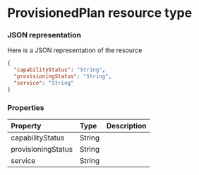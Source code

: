 # ProvisionedPlan resource type



### JSON representation

Here is a JSON representation of the resource

```json
{
  "capabilityStatus": "String",
  "provisioningStatus": "String",
  "service": "String"
}

```
### Properties
| Property	   | Type	|Description|
|:---------------|:--------|:----------|
|capabilityStatus|String||
|provisioningStatus|String||
|service|String||

<!-- uuid: dfd0e5d3-8045-4937-a56a-15534bc618e2
2015-10-09 18:31:37 UTC -->